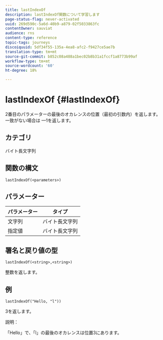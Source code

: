 ```yaml
---
title: lastIndexOf
description: lastIndexOf関数について学習します
page-status-flag: never-activated
uuid: 269d590c-5a6d-40b9-a879-02f5033863fc
contentOwner: sauviat
audience: rns
content-type: reference
topic-tags: journeys
discoiquuid: 5df34f55-135a-4ea8-afc2-f9427ce5ae7b
translation-type: tm+mt
source-git-commit: b852c08a488a1bec02b8b31a1fccf1a8773b99af
workflow-type: tm+mt
source-wordcount: '60'
ht-degree: 18%

---
```



# lastIndexOf {#lastIndexOf}

2番目のパラメーターの最後のオカレンスの位置（最初の引数内）を返します。 一致がない場合は —1を返します。

## カテゴリ

 バイト長文字列

## 関数の構文

`lastIndexOf(<parameters>)`

## パラメーター

| パラメーター | タイプ |
|-----------|------------------|
| 文字列 |  バイト長文字列 |
| 指定値 |  バイト長文字列 |

## 署名と戻り値の型

`lastIndexOf(<string>,<string>)`

整数を返します。

## 例

`lastIndexOf("Hello, "l"))`

3を返します。

説明：

「Hello」で、「l」の最後のオカレンスは位置3にあります。
